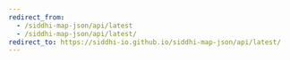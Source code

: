 ```yaml
---
redirect_from:
  - /siddhi-map-json/api/latest
  - /siddhi-map-json/api/latest/
redirect_to: https://siddhi-io.github.io/siddhi-map-json/api/latest/
---
```

